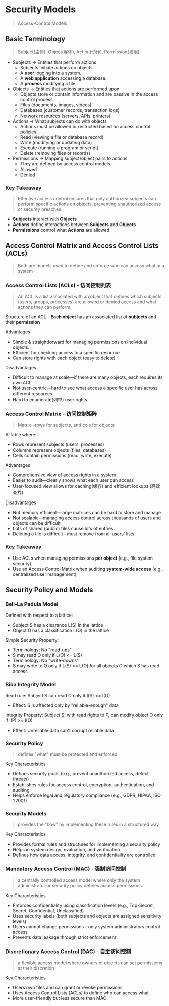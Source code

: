 # Security Models
> Access-Control Models

## Basic Terminology
> Subject(主体), Object(客体), Action(动作), Permission(权限)

 - Subjects -> Entities that perform actions
	- Subjects initiate actions on objects.
	- A <b>user</b> logging into a system.
	- A <b>web application</b> accessing a database.
	- A <b>process</b> modifying a file.
 - Objects -> Entities that actions are performed upon
	- Objects store or contain information and are passive in the access control process.
	- Files (documents, images, videos)
	- Databases (customer records, transaction logs)
	- Network resources (servers, APIs, printers)
 - Actions -> What subjects can do with objects
	- Actions must be allowed or restricted based on access control policies.
	- Read (viewing a file or database record)
	- Write (modifying or updating data)
	- Execute (running a program or script)
	- Delete (removing files or records)
 - Permissions -> Mapping subject/object pairs to actions
	- They are defined by access control models.
	- Allowed
	- Denied

### Key Takeaway
> Effective access control ensures that only authorized subjects can perform specific actions on objects, preventing unauthorized access or security breaches

 - <b>Subjects</b> interact with <b>Objects</b>
 - <b>Actions</b> define interactions between <b>Subjects</b> and <b>Objects</b>
 - <b>Permissions</b> control what <b>Actions</b> are allowed


## Access Control Matrix and Access Control Lists (ACLs)
> Both are models used to define and enforce who can access what in a system

### Access Control Lists (ACLs) - 访问控制列表
> An ACL is a list associated with an object that defines which subjects (users, groups, processes) are allowed or denied access and what actions they can perform.

Structure of an ACL - <b>Each object</b> has an associated list of <b>subjects</b> and their <b>permission</b>

Advantages
 - Simple & straightforward for managing permissions on individual objects.
 - Efficient for checking access to a specific resource
 - Can store rights with each object (easy to delete) 

Disadvantages
 - Difficult to manage at scale—if there are many objects, each requires its own ACL
 - Not user-centric—hard to see what access a specific user has across different resources
 - Hard to enumerate(列举) user rights

### Access Control Matrix - 访问控制矩阵
> Matrix--rows for subjects, and cols for objects

A Table where: 
 - Rows represent subjects (users, processes)
 - Columns represent objects (files, databases)
 - Cells contain permissions (read, write, execute)

Advantages
 - Comprehensive view of access rights in a system
 - Easier to audit—clearly shows what each user can access
 - User-focused view allows for caching(缓存) and efficient lookups (高效查找). 

Disadvantages
 - Not memory efficient—large matrices can be hard to store and manage
 - Not scalable—managing access control across thousands of users and objects can be difficult
 - Lots of shared (public) files cause lots of entries. 
 - Deleting a file is difficult--must remove from all users' lists. 

### Key Takeaway

 - Use ACLs when managing permissions <b>per object</b> (e.g., file system security)
 - Use an Access Control Matrix when auditing <b>system-wide access</b> (e.g., centralized user management)


## Security Policy and Models

### Bell-La Padula Model 

Defined with respect to a lattice: 
 - Subject S has a clearance L(S) in the lattice
 - Object O has a classification L(O) in the lattice

Simple Security Property: 
 - Terminology: No "read-ups"
 - S may read O only if L(O) <= L(S)
 - Terminology: No "write-downs"
 - S may write to O only if L(S) <= L(O) for all objects O which S has read access

### Biba Integrity Model 

Read rule: Subject S can read O only if I(S) <= I(O)
 - Effect: S is affected only by "reliable-enough" data 

Integrity Property: Subject S, with read rights to P, can modify object O only if I(P) >= I(O)
 - Effect: Unreliable data can't corrupt reliable data

### Security Policy 
> defines "what" must be protected and enforced

Key Characteristics 
 - Defines security goals (e.g., prevent unauthorized access, detect threats)
 - Establishes rules for access control, encryption, authentication, and auditing
 - Helps enforce legal and regulatory compliance (e.g., GDPR, HIPAA, ISO 27001)

### Security Models 
> provides the "how" by implementing these rules in a structured way

Key Characteristics
 - Provides formal rules and structures for implementing a security policy
 - Helps in system design, evaluation, and verification
 - Defines how data access, integrity, and confidentiality are controlled

### Mandatory Access Control (MAC) - 强制访问控制
> a centrally controlled access model where only the system administrator or security policy defines access permissions

Key Characteristics
 - Enforces confidentiality using classification levels (e.g., Top-Secret, Secret, Confidential, Unclassified)
 - Uses security labels (both subjects and objects are assigned sensitivity levels)
 - Users cannot change permissions—only system administrators control access
 - Prevents data leakage through strict enforcement

### Discretionary Access Control (DAC) - 自主访问控制
> a flexible access model where owners of objects can set permissions at their discretion

Key Characteristics
 - Users own files and can grant or revoke permissions 
 - Uses Access Control Lists (ACLs) to define who can access what
 - More user-friendly but less secure than MAC 